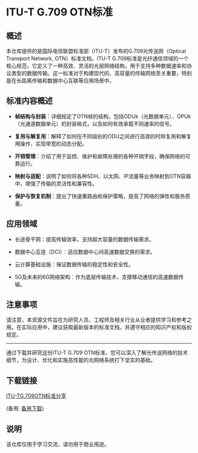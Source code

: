 # ITU-T G.709 OTN标准

## 概述

本仓库提供的是国际电信联盟标准部（ITU-T）发布的G.709光传送网（Optical Transport Network, OTN）标准文档。ITU-T G.709标准是光纤通信领域的一个核心规范，它定义了一种高效、灵活的光层网络结构，用于支持多种数据速率和协议类型的数据传输。这一标准对于构建现代的、高容量的传输网络至关重要，特别是在长距离传输和数据中心互联等应用场景中。

## 标准内容概述

- **帧结构与封装**：详细规定了OTN帧的结构，包括ODUk（光数据单元）、OPUk（光通道数据单元）的封装格式，以及如何有效承载不同速率的信号。
  
- **复用与解复用**：解释了如何在不同级别的ODU之间进行高效的时隙复用和解复用操作，实现带宽的动态分配。

- **开销管理**：介绍了用于监控、维护和故障处理的各种开销字段，确保网络的可靠运行。

- **映射与适配**：说明了如何将各种SDH、以太网、IP流量等业务映射到OTN容器中，增强了传输的灵活性和兼容性。

- **保护与恢复机制**：提出了快速重路由和保护策略，提高了网络的弹性和服务质量。

## 应用领域

- 长途骨干网：提高传输效率，支持超大容量的数据传输需求。
  
- 数据中心互连（DCI）：适应数据中心间高速数据交换的需求。
  
- 云计算基础设施：保证数据传输的稳定性和安全性。
  
- 5G及未来的6G网络架构：作为底层传输技术，支撑移动通信的高速数据传输。

## 注意事项

请注意，本资源文件旨在为研究人员、工程师及相关行业从业者提供学习和参考之用。在实际应用中，建议获取最新版本的标准文档，并遵守相应的知识产权和版权规定。

---

通过下载并研究这份ITU-T G.709 OTN标准，您可以深入了解光传送网络的技术细节，为设计、优化和实施高性能的光网络系统打下坚实的基础。

## 下载链接
[ITU-TG.709OTN标准分享](https://pan.quark.cn/s/1fb0ecad94cf) 

(备用: [备用下载](https://pan.baidu.com/s/1mjWOwoWhlEqeCcAK_WPzBQ?pwd=1234))

## 说明

该仓库仅用于学习交流，请勿用于商业用途。
